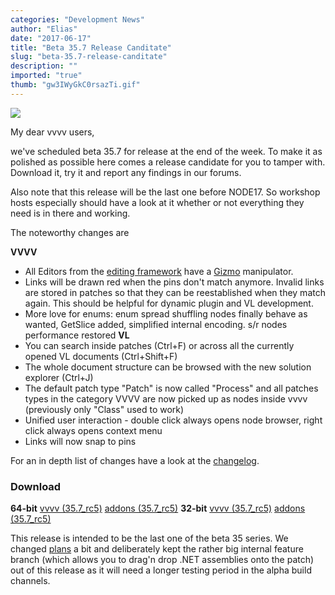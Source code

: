 ```yaml
---
categories: "Development News"
author: "Elias"
date: "2017-06-17"
title: "Beta 35.7 Release Canditate"
slug: "beta-35.7-release-canditate"
description: ""
imported: "true"
thumb: "gw3IWyGkC0rsazTi.gif"
---
```



![](gw3IWyGkC0rsazTi.gif)

My dear vvvv users,

we've scheduled beta 35.7 for release at the end of the week. To make it as polished as possible here comes a release candidate for you to tamper with. Download it, try it and report any findings in our forums.

Also note that this release will be the last one before NODE17. So workshop hosts especially should have a look at it whether or not everything they need is in there and working.

The noteworthy changes are

**VVVV**
* All Editors from the [editing framework](https://betadocs.vvvv.org/topics/graphics/direct3d-9/basics/editing-framework/editing-framework.html) have a [Gizmo](/blog/2017/welcome-gizmo) manipulator.
* Links will be drawn red when the pins don't match anymore. Invalid links are stored in patches so that they can be reestablished when they match again. This should be helpful for dynamic plugin and VL development.
* More love for enums: enum spread shuffling nodes finally behave as wanted, GetSlice added, simplified internal encoding. s/r nodes performance restored
**VL**
* You can search inside patches (Ctrl+F) or across all the currently opened VL documents (Ctrl+Shift+F)
* The whole document structure can be browsed with the new solution explorer (Ctrl+J)
* The default patch type "Patch" is now called "Process" and all patches types in the category VVVV are now picked up as nodes inside vvvv (previously only "Class" used to work)
* Unified user interaction - double click always opens node browser, right click always opens context menu
* Links will now snap to pins

For an in depth list of changes have a look at the [changelog](https://betadocs.vvvv.org/changelog/index.html).

### Download
**64-bit**
[vvvv (35.7_rc5)](http://teamcity.vvvv.org/guestAuth/app/rest/builds/id:19525/artifacts/content/vvvv_50alpha35.7_x64.zip)
[addons (35.7_rc5)](http://teamcity.vvvv.org/guestAuth/app/rest/builds/id:19525/artifacts/content/addons_50alpha35.7_x64.zip)
**32-bit**
[vvvv (35.7_rc5)](http://teamcity.vvvv.org/guestAuth/app/rest/builds/id:19524/artifacts/content/vvvv_50alpha35.7_x86.zip)
[addons (35.7_rc5)](http://teamcity.vvvv.org/guestAuth/app/rest/builds/id:19524/artifacts/content/addons_50alpha35.7_x86.zip)

This release is intended to be the last one of the beta 35 series. We changed [plans](/blog/2017/vvvv50beta35.5) a bit and deliberately kept the rather big internal feature branch (which allows you to drag'n drop .NET assemblies onto the patch) out of this release as it will need a longer testing period in the alpha build channels.